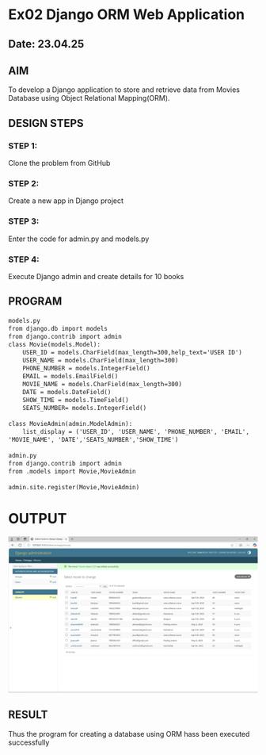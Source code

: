 # Ex02 Django ORM Web Application
## Date: 23.04.25

## AIM
To develop a Django application to store and retrieve data from Movies Database using Object Relational Mapping(ORM).





## DESIGN STEPS

### STEP 1:
Clone the problem from GitHub

### STEP 2:
Create a new app in Django project

### STEP 3:
Enter the code for admin.py and models.py

### STEP 4:
Execute Django admin and create details for 10 books

## PROGRAM
```
models.py
from django.db import models
from django.contrib import admin
class Movie(models.Model):
    USER_ID = models.CharField(max_length=300,help_text='USER ID')
    USER_NAME = models.CharField(max_length=300)
    PHONE_NUMBER = models.IntegerField()
    EMAIL = models.EmailField()
    MOVIE_NAME = models.CharField(max_length=300)
    DATE = models.DateField()
    SHOW_TIME = models.TimeField()
    SEATS_NUMBER= models.IntegerField()

class MovieAdmin(admin.ModelAdmin):
    list_display = ('USER_ID', 'USER_NAME', 'PHONE_NUMBER', 'EMAIL', 'MOVIE_NAME', 'DATE','SEATS_NUMBER','SHOW_TIME')

admin.py
from django.contrib import admin
from .models import Movie,MovieAdmin

admin.site.register(Movie,MovieAdmin)
```
# OUTPUT
![alt text](<Screenshot 2025-04-23 091707.png>)



## RESULT
Thus the program for creating a database using ORM hass been executed successfully
